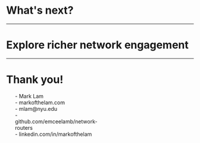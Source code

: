 # What's next?

---

# Explore richer network engagement

---

<div class="left" style="width:50%">
<h1>Thank you!</h1>
<ul style="list-style-type:none">
  <li>- Mark Lam</li>
  <li>- markofthelam.com</li>
  <li>- mlam@nyu.edu</li>
  <li>- github.com/emceelamb/network-routers</li>
  <li>- linkedin.com/in/markofthelam</li>
</ul>
</div>


